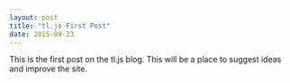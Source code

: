 ```yaml
---
layout: post
title: "tl.js First Post"
date: 2015-09-23
---
```


This is the first post on the tl.js blog. This will be a place to suggest ideas and improve the site. 
